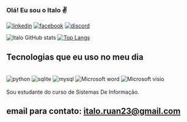 ### Olá! Eu sou o Italo ✌️
[![linkedin](https://img.shields.io/badge/LinkedIn-0077B5?style=for-the-badge&logo=linkedin&logoColor=white)](https://www.linkedin.com/in/italo-ruan-batista-costa-71a024232/)
[![facebook](https://img.shields.io/badge/Facebook-1877F2?style=for-the-badge&logo=facebook&logoColor=white)](https://www.facebook.com/italo.ruan.7564)
[![discord](https://img.shields.io/badge/Discord-7289DA?style=for-the-badge&logo=discord&logoColor=white)](https://discord.com/channels/@me)

![Italo GitHub stats](https://github-readme-stats.vercel.app/api?username=italouni1&show_icons=true&theme=dracula)
[![Top Langs](https://github-readme-stats.vercel.app/api/top-langs/?username=italouni1)](https://github.com/anuraghazra/github-readme-stats)


## Tecnologias que eu uso no meu dia

<div style="display: inline_block"><br/>
  <img align="center" alt="python" src="https://img.shields.io/badge/Python-3776AB?style=for-the-badge&logo=python&logoColor=white"/>
  <img align="center" alt="sqlite" src="https://img.shields.io/badge/SQLite-07405E?style=for-the-badge&logo=sqlite&logoColor=white"/>
  <img align="center" alt="mysql" src="https://img.shields.io/badge/MySQL-00000F?style=for-the-badge&logo=mysql&logoColor=white"/>
  <img align="center" alt="Microsoft word" src="https://img.shields.io/badge/Microsoft_Word-2B579A?style=for-the-badge&logo=microsoft-word&logoColor=white"/>
  <img align="center" alt="Microsoft visio" src="https://img.shields.io/badge/Microsoft_Visio-3955A3?style=for-the-badgee&logo=microsoft-visio&logoColor=white"/>
<div><br/>
Sou estudante do curso de Sistemas De Informação.

## email para contato: italo.ruan23@gmail.com
